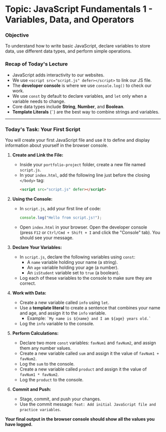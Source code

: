 
# Topic: JavaScript Fundamentals 1 - Variables, Data, and Operators

### **Objective**
To understand how to write basic JavaScript, declare variables to store data, use different data types, and perform simple operations.

### **Recap of Today's Lecture**
*   JavaScript adds interactivity to our websites.
*   We use `<script src="script.js" defer></script>` to link our JS file.
*   The **developer console** is where we use `console.log()` to check our work.
*   We use `const` by default to declare variables, and `let` only when a variable needs to change.
*   Core data types include **String**, **Number**, and **Boolean**.
*   **Template Literals** (`` ` ``) are the best way to combine strings and variables.

---

### **Today's Task: Your First Script**

You will create your first JavaScript file and use it to define and display information about yourself in the browser console.

1.  **Create and Link the File:**
    *   Inside your `portfolio-project` folder, create a new file named `script.js`.
    *   In your `index.html`, add the following line just before the closing `</body>` tag:
        ```html
        <script src="script.js" defer></script>
        ```

2.  **Using the Console:**
    *   In `script.js`, add your first line of code:
        ```javascript
        console.log("Hello from script.js!");
        ```
    *   Open `index.html` in your browser. Open the developer console (press `F12` or `Ctrl/Cmd + Shift + I` and click the "Console" tab). You should see your message.

3.  **Declare Your Variables:**
    *   In `script.js`, declare the following variables using `const`:
        *   A `name` variable holding your name (a string).
        *   An `age` variable holding your age (a number).
        *   An `isStudent` variable set to `true` (a boolean).
    *   Log each of these variables to the console to make sure they are correct.

4.  **Work with Data:**
    *   Create a new variable called `info` using `let`.
    *   Use a **template literal** to create a sentence that combines your name and age, and assign it to the `info` variable.
        *   Example: `` `My name is ${name} and I am ${age} years old.` ``
    *   Log the `info` variable to the console.

5.  **Perform Calculations:**
    *   Declare two more `const` variables: `favNum1` and `favNum2`, and assign them any number values.
    *   Create a new variable called `sum` and assign it the value of `favNum1 + favNum2`.
    *   Log the `sum` to the console.
    *   Create a new variable called `product` and assign it the value of `favNum1 * favNum2`.
    *   Log the `product` to the console.

6.  **Commit and Push:**
    *   Stage, commit, and push your changes.
    *   Use the commit message: `feat: Add initial JavaScript file and practice variables`.

**Your final output in the browser console should show all the values you have logged.**
